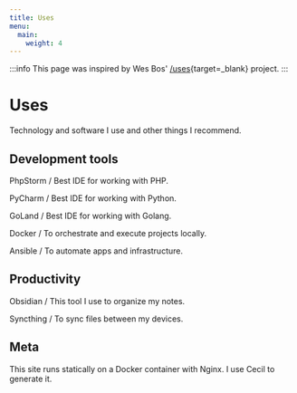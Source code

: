 ```yaml
---
title: Uses
menu:
  main:
    weight: 4
---
```


:::info
This page was inspired by Wes Bos' [/uses](https://uses.tech/){target=_blank} project.
:::


# Uses

Technology and software I use and other things I recommend.


## Development tools

PhpStorm / Best IDE for working with PHP.

PyCharm / Best IDE for working with Python.

GoLand / Best IDE for working with Golang.

Docker / To orchestrate and execute projects locally.

Ansible / To automate apps and infrastructure.

## Productivity

Obsidian / This tool I use to organize my notes.

Syncthing / To sync files between my devices.


## Meta

This site runs statically on a Docker container with Nginx. I use Cecil to generate it.
